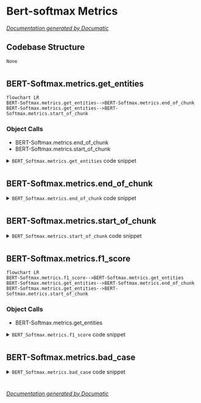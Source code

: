 # Bert-softmax Metrics

[_Documentation generated by Documatic_](https://www.documatic.com)

<!---Documatic-section-Codebase Structure-start--->
## Codebase Structure

<!---Documatic-block-system_architecture-start--->
```mermaid
None
```
<!---Documatic-block-system_architecture-end--->

# #
<!---Documatic-section-Codebase Structure-end--->

<!---Documatic-section-BERT_Softmax.metrics.get_entities-start--->
## BERT-Softmax.metrics.get_entities

<!---Documatic-section-get_entities-start--->
```mermaid
flowchart LR
BERT-Softmax.metrics.get_entities-->BERT-Softmax.metrics.end_of_chunk
BERT-Softmax.metrics.get_entities-->BERT-Softmax.metrics.start_of_chunk
```

### Object Calls

* BERT-Softmax.metrics.end_of_chunk
* BERT-Softmax.metrics.start_of_chunk

<!---Documatic-block-BERT_Softmax.metrics.get_entities-start--->
<details>
	<summary><code>BERT_Softmax.metrics.get_entities</code> code snippet</summary>

```python
def get_entities(seq):
    if any((isinstance(s, list) for s in seq)):
        seq = [item for sublist in seq for item in sublist + ['O']]
    prev_tag = 'O'
    prev_type = ''
    begin_offset = 0
    chunks = []
    for (i, chunk) in enumerate(seq + ['O']):
        tag = chunk[0]
        type_ = chunk.split('-')[-1]
        if end_of_chunk(prev_tag, tag, prev_type, type_):
            chunks.append((prev_type, begin_offset, i - 1))
        if start_of_chunk(prev_tag, tag, prev_type, type_):
            begin_offset = i
        prev_tag = tag
        prev_type = type_
    return chunks
```
</details>
<!---Documatic-block-BERT_Softmax.metrics.get_entities-end--->
<!---Documatic-section-get_entities-end--->

# #
<!---Documatic-section-BERT_Softmax.metrics.get_entities-end--->

<!---Documatic-section-BERT_Softmax.metrics.end_of_chunk-start--->
## BERT-Softmax.metrics.end_of_chunk

<!---Documatic-section-end_of_chunk-start--->
<!---Documatic-block-BERT_Softmax.metrics.end_of_chunk-start--->
<details>
	<summary><code>BERT_Softmax.metrics.end_of_chunk</code> code snippet</summary>

```python
def end_of_chunk(prev_tag, tag, prev_type, type_):
    chunk_end = False
    if prev_tag == 'S':
        chunk_end = True
    if prev_tag == 'B' and tag == 'B':
        chunk_end = True
    if prev_tag == 'B' and tag == 'S':
        chunk_end = True
    if prev_tag == 'B' and tag == 'O':
        chunk_end = True
    if prev_tag == 'I' and tag == 'B':
        chunk_end = True
    if prev_tag == 'I' and tag == 'S':
        chunk_end = True
    if prev_tag == 'I' and tag == 'O':
        chunk_end = True
    if prev_tag != 'O' and prev_tag != '.' and (prev_type != type_):
        chunk_end = True
    return chunk_end
```
</details>
<!---Documatic-block-BERT_Softmax.metrics.end_of_chunk-end--->
<!---Documatic-section-end_of_chunk-end--->

# #
<!---Documatic-section-BERT_Softmax.metrics.end_of_chunk-end--->

<!---Documatic-section-BERT_Softmax.metrics.start_of_chunk-start--->
## BERT-Softmax.metrics.start_of_chunk

<!---Documatic-section-start_of_chunk-start--->
<!---Documatic-block-BERT_Softmax.metrics.start_of_chunk-start--->
<details>
	<summary><code>BERT_Softmax.metrics.start_of_chunk</code> code snippet</summary>

```python
def start_of_chunk(prev_tag, tag, prev_type, type_):
    chunk_start = False
    if tag == 'B':
        chunk_start = True
    if tag == 'S':
        chunk_start = True
    if prev_tag == 'S' and tag == 'I':
        chunk_start = True
    if prev_tag == 'O' and tag == 'I':
        chunk_start = True
    if tag != 'O' and tag != '.' and (prev_type != type_):
        chunk_start = True
    return chunk_start
```
</details>
<!---Documatic-block-BERT_Softmax.metrics.start_of_chunk-end--->
<!---Documatic-section-start_of_chunk-end--->

# #
<!---Documatic-section-BERT_Softmax.metrics.start_of_chunk-end--->

<!---Documatic-section-BERT_Softmax.metrics.f1_score-start--->
## BERT-Softmax.metrics.f1_score

<!---Documatic-section-f1_score-start--->
```mermaid
flowchart LR
BERT-Softmax.metrics.f1_score-->BERT-Softmax.metrics.get_entities
BERT-Softmax.metrics.get_entities-->BERT-Softmax.metrics.end_of_chunk
BERT-Softmax.metrics.get_entities-->BERT-Softmax.metrics.start_of_chunk
```

### Object Calls

* BERT-Softmax.metrics.get_entities

<!---Documatic-block-BERT_Softmax.metrics.f1_score-start--->
<details>
	<summary><code>BERT_Softmax.metrics.f1_score</code> code snippet</summary>

```python
def f1_score(y_true, y_pred, mode='dev'):
    true_entities = set(get_entities(y_true))
    pred_entities = set(get_entities(y_pred))
    nb_correct = len(true_entities & pred_entities)
    nb_pred = len(pred_entities)
    nb_true = len(true_entities)
    p = nb_correct / nb_pred if nb_pred > 0 else 0
    r = nb_correct / nb_true if nb_true > 0 else 0
    score = 2 * p * r / (p + r) if p + r > 0 else 0
    if mode == 'dev':
        return score
    else:
        f_score = {}
        for label in config.labels:
            true_entities_label = set()
            pred_entities_label = set()
            for t in true_entities:
                if t[0] == label:
                    true_entities_label.add(t)
            for p in pred_entities:
                if p[0] == label:
                    pred_entities_label.add(p)
            nb_correct_label = len(true_entities_label & pred_entities_label)
            nb_pred_label = len(pred_entities_label)
            nb_true_label = len(true_entities_label)
            p_label = nb_correct_label / nb_pred_label if nb_pred_label > 0 else 0
            r_label = nb_correct_label / nb_true_label if nb_true_label > 0 else 0
            score_label = 2 * p_label * r_label / (p_label + r_label) if p_label + r_label > 0 else 0
            f_score[label] = score_label
        return (f_score, score)
```
</details>
<!---Documatic-block-BERT_Softmax.metrics.f1_score-end--->
<!---Documatic-section-f1_score-end--->

# #
<!---Documatic-section-BERT_Softmax.metrics.f1_score-end--->

<!---Documatic-section-BERT_Softmax.metrics.bad_case-start--->
## BERT-Softmax.metrics.bad_case

<!---Documatic-section-bad_case-start--->
<!---Documatic-block-BERT_Softmax.metrics.bad_case-start--->
<details>
	<summary><code>BERT_Softmax.metrics.bad_case</code> code snippet</summary>

```python
def bad_case(y_true, y_pred, data):
    if not os.path.exists(config.case_dir):
        os.system('touch {}'.format(config.case_dir))
    output = open(config.case_dir, 'w')
    for (idx, (t, p)) in enumerate(zip(y_true, y_pred)):
        if t == p:
            continue
        else:
            output.write('bad case ' + str(idx) + ': \n')
            output.write('sentence: ' + str(data[idx]) + '\n')
            output.write('golden label: ' + str(t) + '\n')
            output.write('model pred: ' + str(p) + '\n')
    logging.info('--------Bad Cases reserved !--------')
```
</details>
<!---Documatic-block-BERT_Softmax.metrics.bad_case-end--->
<!---Documatic-section-bad_case-end--->

# #
<!---Documatic-section-BERT_Softmax.metrics.bad_case-end--->

[_Documentation generated by Documatic_](https://www.documatic.com)